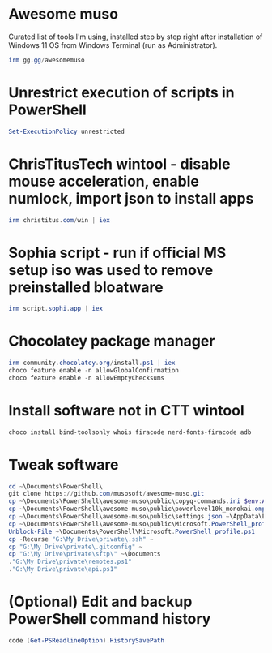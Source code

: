 
# Awesome muso

Curated list of tools I'm using, installed step by step right after installation of Windows 11 OS from Windows Terminal (run as Administrator).

```powershell
irm gg.gg/awesomemuso
```

# Unrestrict execution of scripts in PowerShell

```powershell
Set-ExecutionPolicy unrestricted
```

# ChrisTitusTech wintool - disable mouse acceleration, enable numlock, import json to install apps

```powershell
irm christitus.com/win | iex
```

# Sophia script - run if official MS setup iso was used to remove preinstalled bloatware

```powershell
irm script.sophi.app | iex
```

# Chocolatey package manager

```powershell
irm community.chocolatey.org/install.ps1 | iex
choco feature enable -n allowGlobalConfirmation
choco feature enable -n allowEmptyChecksums
```

# Install software not in CTT wintool

```powershell
choco install bind-toolsonly whois firacode nerd-fonts-firacode adb
```

# Tweak software

```powershell
cd ~\Documents\PowerShell\
git clone https://github.com/musosoft/awesome-muso.git
cp ~\Documents\PowerShell\awesome-muso\public\copyq-commands.ini $env:APPDATA\copyq
cp ~\Documents\PowerShell\awesome-muso\public\powerlevel10k_monokai.omp.json ~\Documents\PowerShell
cp ~\Documents\PowerShell\awesome-muso\public\settings.json ~\AppData\Local\Packages\Microsoft.WindowsTerminal_8wekyb3d8bbwe\LocalState
cp ~\Documents\PowerShell\awesome-muso\public\Microsoft.PowerShell_profile.ps1 ~\Documents\PowerShell
Unblock-File ~\Documents\PowerShell\Microsoft.PowerShell_profile.ps1
cp -Recurse "G:\My Drive\private\.ssh" ~
cp "G:\My Drive\private\.gitconfig" ~
cp "G:\My Drive\private\sftp\" ~\Documents
."G:\My Drive\private\remotes.ps1"
."G:\My Drive\private\api.ps1"
```

# (Optional) Edit and backup PowerShell command history

```powershell
code (Get-PSReadlineOption).HistorySavePath
```
